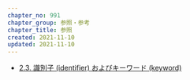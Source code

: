 ```yaml
---
chapter_no: 991
chapter_group: 参照・参考
chapter_title: 参照
created: 2021-11-10
updated: 2021-11-10
---
```

- [2.3. 識別子 (identifier) およびキーワード (keyword)](https://docs.python.org/ja/3/reference/lexical_analysis.html#identifiers)
